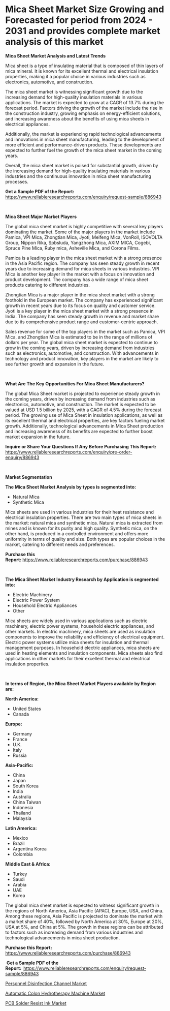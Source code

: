 <p><h1>Mica Sheet Market Size Growing and Forecasted for period from 2024 - 2031 and provides complete market analysis of this market</h1></p><p><strong>Mica Sheet Market Analysis and Latest Trends</strong></p>
<p><p>Mica sheet is a type of insulating material that is composed of thin layers of mica mineral. It is known for its excellent thermal and electrical insulation properties, making it a popular choice in various industries such as electronics, automotive, and construction.</p><p>The mica sheet market is witnessing significant growth due to the increasing demand for high-quality insulation materials in various applications. The market is expected to grow at a CAGR of 13.7% during the forecast period. Factors driving the growth of the market include the rise in the construction industry, growing emphasis on energy-efficient solutions, and increasing awareness about the benefits of using mica sheets in electrical appliances.</p><p>Additionally, the market is experiencing rapid technological advancements and innovations in mica sheet manufacturing, leading to the development of more efficient and performance-driven products. These developments are expected to further fuel the growth of the mica sheet market in the coming years.</p><p>Overall, the mica sheet market is poised for substantial growth, driven by the increasing demand for high-quality insulating materials in various industries and the continuous innovation in mica sheet manufacturing processes.</p></p>
<p><strong>Get a Sample PDF of the Report:&nbsp;</strong> <a href="https://www.reliableresearchreports.com/enquiry/request-sample/886943">https://www.reliableresearchreports.com/enquiry/request-sample/886943</a></p>
<p>&nbsp;</p>
<p><strong>Mica Sheet Major Market Players</strong></p>
<p><p>The global mica sheet market is highly competitive with several key players dominating the market. Some of the major players in the market include Pamica, VPI Mica, Zhongtian Mica, Jyoti, Meifeng Mica, VonRoll, ISOVOLTA Group, Nippon Rika, Spbsluda, Yangzhong Mica, AXIM MICA, Cogebi, Spruce Pine Mica, Ruby mica, Asheville Mica, and Corona Films.</p><p>Pamica is a leading player in the mica sheet market with a strong presence in the Asia Pacific region. The company has seen steady growth in recent years due to increasing demand for mica sheets in various industries. VPI Mica is another key player in the market with a focus on innovation and product development. The company has a wide range of mica sheet products catering to different industries.</p><p>Zhongtian Mica is a major player in the mica sheet market with a strong foothold in the European market. The company has experienced significant growth in recent years due to its focus on quality and customer service. Jyoti is a key player in the mica sheet market with a strong presence in India. The company has seen steady growth in revenue and market share due to its comprehensive product range and customer-centric approach.</p><p>Sales revenue for some of the top players in the market such as Pamica, VPI Mica, and Zhongtian Mica is estimated to be in the range of millions of dollars per year. The global mica sheet market is expected to continue to grow in the coming years, driven by increasing demand from industries such as electronics, automotive, and construction. With advancements in technology and product innovation, key players in the market are likely to see further growth and expansion in the future.</p></p>
<p>&nbsp;</p>
<p><strong>What Are The Key Opportunities For Mica Sheet Manufacturers?</strong></p>
<p><p>The global Mica Sheet market is projected to experience steady growth in the coming years, driven by increasing demand from industries such as electronics, automotive, and construction. The market is expected to be valued at USD 1.5 billion by 2025, with a CAGR of 4.5% during the forecast period. The growing use of Mica Sheet in insulation applications, as well as its excellent thermal and electrical properties, are key factors fueling market growth. Additionally, technological advancements in Mica Sheet production and increasing awareness of its benefits are expected to further boost market expansion in the future.</p></p>
<p><strong>Inquire or Share Your Questions If Any Before Purchasing This Report:</strong> <a href="https://www.reliableresearchreports.com/enquiry/pre-order-enquiry/886943">https://www.reliableresearchreports.com/enquiry/pre-order-enquiry/886943</a></p>
<p>&nbsp;</p>
<p><strong>Market Segmentation</strong></p>
<p><strong>The Mica Sheet Market Analysis by types is segmented into:</strong></p>
<p><ul><li>Natural Mica</li><li>Synthetic Mica</li></ul></p>
<p><p>Mica sheets are used in various industries for their heat resistance and electrical insulation properties. There are two main types of mica sheets in the market: natural mica and synthetic mica. Natural mica is extracted from mines and is known for its purity and high quality. Synthetic mica, on the other hand, is produced in a controlled environment and offers more uniformity in terms of quality and size. Both types are popular choices in the market, catering to different needs and preferences.</p></p>
<p><strong>Purchase this Report:&nbsp;</strong><a href="https://www.reliableresearchreports.com/purchase/886943">https://www.reliableresearchreports.com/purchase/886943</a></p>
<p>&nbsp;</p>
<p><strong>The Mica Sheet Market Industry Research by Application is segmented into:</strong></p>
<p><ul><li>Electric Machinery</li><li>Electric Power System</li><li>Household Electric Appliances</li><li>Other</li></ul></p>
<p><p>Mica sheets are widely used in various applications such as electric machinery, electric power systems, household electric appliances, and other markets. In electric machinery, mica sheets are used as insulation components to improve the reliability and efficiency of electrical equipment. Electric power systems utilize mica sheets for insulation and thermal management purposes. In household electric appliances, mica sheets are used in heating elements and insulation components. Mica sheets also find applications in other markets for their excellent thermal and electrical insulation properties.</p></p>
<p>&nbsp;</p>
<p><strong>In terms of Region, the Mica Sheet Market Players available by Region are:</strong></p>
<p>
    <p> <strong> North America: </strong>
        <ul>
            <li>United States</li>
            <li>Canada</li>
        </ul>
        </p> 
    <p> <strong> Europe: </strong>
        <ul>
            <li>Germany</li>
            <li>France</li>
            <li>U.K.</li>
            <li>Italy</li>
            <li>Russia</li>
        </ul>
        </p> 
    <p> <strong> Asia-Pacific: </strong>
        <ul>
            <li>China</li>
            <li>Japan</li>
            <li>South Korea</li>
            <li>India</li>
            <li>Australia</li>
            <li>China Taiwan</li>
            <li>Indonesia</li>
            <li>Thailand</li>
            <li>Malaysia</li>
        </ul>
        </p> 
    <p> <strong> Latin America: </strong>
        <ul>
            <li>Mexico</li>
            <li>Brazil</li>
            <li>Argentina Korea</li>
            <li>Colombia</li>
        </ul>
        </p> 
    <p> <strong> Middle East & Africa: </strong>
        <ul>
            <li>Turkey</li>
            <li>Saudi</li>
            <li>Arabia</li>
            <li>UAE</li>
            <li>Korea</li>
        </ul>
    </p>
    </p>
<p><p>The global mica sheet market is expected to witness significant growth in the regions of North America, Asia Pacific (APAC), Europe, USA, and China. Among these regions, Asia Pacific is projected to dominate the market with a market share of 40%, followed by North America at 30%, Europe at 20%, USA at 5%, and China at 5%. The growth in these regions can be attributed to factors such as increasing demand from various industries and technological advancements in mica sheet production.</p></p>
<p><strong>Purchase this Report: </strong><a href="https://www.reliableresearchreports.com/purchase/886943">https://www.reliableresearchreports.com/purchase/886943</a></p>
<p>&nbsp;<strong>Get a Sample PDF of the Report:&nbsp;&nbsp;</strong><a href="https://www.reliableresearchreports.com/enquiry/request-sample/886943">https://www.reliableresearchreports.com/enquiry/request-sample/886943</a></p>
<p><strong></strong></p>
<p><p><a href="https://view.publitas.com/reportprime-1/personnel-disinfection-channel-market-offers-provide-insightful-data-for-the-time-period-from-2023-to-2030-and-also-provide-analysis-based-on-application-type-and-region/">Personnel Disinfection Channel Market</a></p><p><a href="https://view.publitas.com/reportprime-1/automatic-colon-hydrotherapy-machine-market-dynamics-2023-2030-also-about-its-market-trends-projections-and-opportunities/">Automatic Colon Hydrotherapy Machine Market</a></p><p><a href="https://view.publitas.com/reportprime-1/pcb-solder-resist-ink-market-size-focuses-on-market-dynamics-in-depth-analysis-and-future-projections-of-its-market-forecasted-for-period-from-2023-to-2030/">PCB Solder Resist Ink Market</a></p></p>